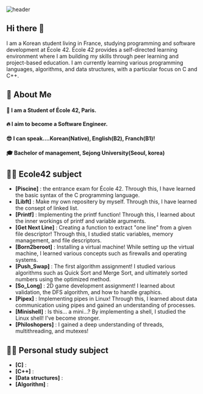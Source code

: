 <div>
  
![header](https://capsule-render.vercel.app/api?type=waving&color=gradient&height=300&section=header&text=Welcome%20to%20my%20git%20%F0%9F%A4%97)
## Hi there 👋
</div>
I am a Korean student living in France, studying programming and software development at École 42. École 42 provides a self-directed learning environment where I am building my skills through peer learning and project-based education. I am currently learning various programming languages, algorithms, and data structures, with a particular focus on C and C++.

<div>
  <!--Body-->
  
  ## 👀 About Me
  #### :raising_hand: I am a Student of École 42, Paris.<br/>
  #### :fire: I aim to become a Software Engineer.<br/>
  #### :sunglasses: I can speak....Korean(Native), English(B2), Franch(B1)!
  #### :mortar_board: Bachelor of management, Sejong University(Seoul, korea)<br/>


## 🧑‍💻 Ecole42 subject
- **[Piscine]** : the entrance exam for École 42. Through this, I have learned the basic syntax of the C programming language.
- **[Libft]** : Make my own repositery by myself. Through this, I have learned the consept of linked list.
- **[Printf]** : Implementing the printf function! Through this, I learned about the inner workings of printf and variable arguments.
- **[Get Next Line]** : Creating a function to extract "one line" from a given file descriptor! Through this, I studied static variables, memory management, and file descriptors.
- **[Born2beroot]** : Installing a virtual machine! While setting up the virtual machine, I learned various concepts such as firewalls and operating systems.
- **[Push_Swap]** : The first algorithm assignment! I studied various algorithms such as Quick Sort and Merge Sort, and ultimately sorted numbers using the optimized method.
- **[So_Long]** : 2D game development assignment! I learned about validation, the DFS algorithm, and how to handle graphics.
- **[Pipex]** : Implementing pipes in Linux! Through this, I learned about data communication using pipes and gained an understanding of processes.
- **[Minishell]** : Is this... a mini...? By implementing a shell, I studied the Linux shell! I've become stronger.
- **[Philoshopers]** : I gained a deep understanding of threads, multithreading, and mutexes!



## 🧑‍💻 Personal study subject
- **[C]** : 
- **[C++]** : 
- **[Data structures]** : 
- **[Algorithm]** :



<!--
**daeunki2/daeunki2** is a ✨ _special_ ✨ repository because its `README.md` (this file) appears on your GitHub profile.

Here are some ideas to get you started:

- 🔭 I’m currently working on ...
- 🌱 I’m currently learning ...
- 👯 I’m looking to collaborate on ...
- 🤔 I’m looking for help with ...
- 💬 Ask me about ...
- 📫 How to reach me: ...
- 😄 Pronouns: ...
- ⚡ Fun fact: ...
-->
